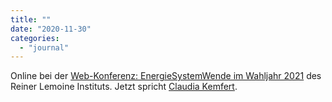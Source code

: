 ```yaml
---
title: ""
date: "2020-11-30"
categories: 
  - "journal"
---
```


Online bei der [Web-Konferenz: EnergieSystemWende im Wahljahr 2021](https://reiner-lemoine-institut.de/30-11-web-konferenz-energiesystemwende-im-wahljahr-2021/ "30.11. | Web-Konferenz: EnergieSystemWende im Wahljahr 2021 - Reiner Lemoine Institut") des Reiner Lemoine Instituts. Jetzt spricht [Claudia Kemfert](https://twitter.com/CKemfert "Claudia Kemfert / Twitter").
